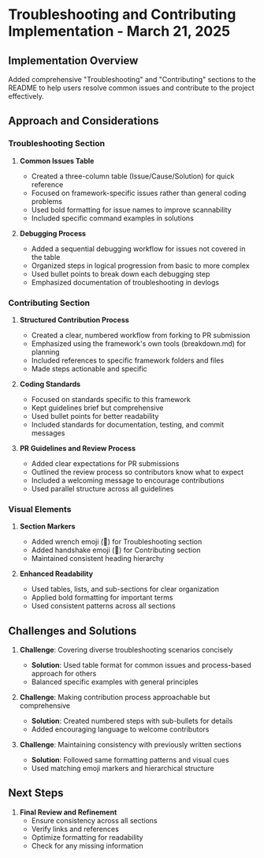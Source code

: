 # Troubleshooting and Contributing Implementation - March 21, 2025

## Implementation Overview

Added comprehensive "Troubleshooting" and "Contributing" sections to the README to help users resolve common issues and contribute to the project effectively.

## Approach and Considerations

### Troubleshooting Section

1. **Common Issues Table**
   - Created a three-column table (Issue/Cause/Solution) for quick reference
   - Focused on framework-specific issues rather than general coding problems
   - Used bold formatting for issue names to improve scannability
   - Included specific command examples in solutions

2. **Debugging Process**
   - Added a sequential debugging workflow for issues not covered in the table
   - Organized steps in logical progression from basic to more complex
   - Used bullet points to break down each debugging step
   - Emphasized documentation of troubleshooting in devlogs

### Contributing Section

1. **Structured Contribution Process**
   - Created a clear, numbered workflow from forking to PR submission
   - Emphasized using the framework's own tools (breakdown.md) for planning
   - Included references to specific framework folders and files
   - Made steps actionable and specific

2. **Coding Standards**
   - Focused on standards specific to this framework
   - Kept guidelines brief but comprehensive
   - Used bullet points for better readability
   - Included standards for documentation, testing, and commit messages

3. **PR Guidelines and Review Process**
   - Added clear expectations for PR submissions
   - Outlined the review process so contributors know what to expect
   - Included a welcoming message to encourage contributions
   - Used parallel structure across all guidelines

### Visual Elements

1. **Section Markers**
   - Added wrench emoji (🔧) for Troubleshooting section
   - Added handshake emoji (🤝) for Contributing section
   - Maintained consistent heading hierarchy

2. **Enhanced Readability**
   - Used tables, lists, and sub-sections for clear organization
   - Applied bold formatting for important terms
   - Used consistent patterns across all sections

## Challenges and Solutions

1. **Challenge**: Covering diverse troubleshooting scenarios concisely
   - **Solution**: Used table format for common issues and process-based approach for others
   - Balanced specific examples with general principles

2. **Challenge**: Making contribution process approachable but comprehensive
   - **Solution**: Created numbered steps with sub-bullets for details
   - Added encouraging language to welcome contributors

3. **Challenge**: Maintaining consistency with previously written sections
   - **Solution**: Followed same formatting patterns and visual cues
   - Used matching emoji markers and hierarchical structure

## Next Steps

1. **Final Review and Refinement**
   - Ensure consistency across all sections
   - Verify links and references
   - Optimize formatting for readability
   - Check for any missing information
